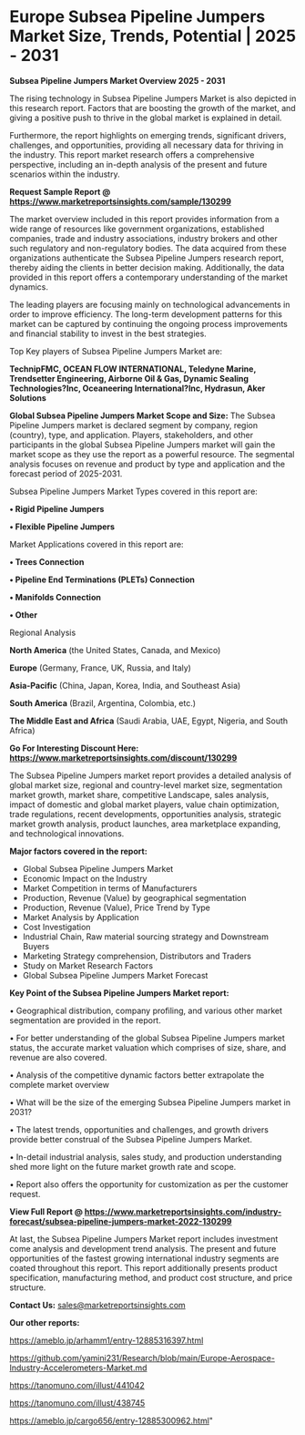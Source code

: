 # Europe Subsea Pipeline Jumpers Market Size, Trends, Potential | 2025 - 2031

<Strong> Subsea Pipeline Jumpers Market Overview 2025 - 2031</strong>

The rising technology in Subsea Pipeline Jumpers Market is also depicted in this research report. Factors that are boosting the growth of the market, and giving a positive push to thrive in the global market is explained in detail.

Furthermore, the report highlights on emerging trends, significant drivers, challenges, and opportunities, providing all necessary data for thriving in the industry. This report market research offers a comprehensive perspective, including an in-depth analysis of the present and future scenarios within the industry.

<strong>Request Sample Report @ <a href=https://www.marketreportsinsights.com/sample/130299>https://www.marketreportsinsights.com/sample/130299</a></strong>

The market overview included in this report provides information from a wide range of resources like government organizations, established companies, trade and industry associations, industry brokers and other such regulatory and non-regulatory bodies. The data acquired from these organizations authenticate the Subsea Pipeline Jumpers research report, thereby aiding the clients in better decision making. Additionally, the data provided in this report offers a contemporary understanding of the market dynamics.

The leading players are focusing mainly on technological advancements in order to improve efficiency. The long-term development patterns for this market can be captured by continuing the ongoing process improvements and financial stability to invest in the best strategies.

Top Key players of Subsea Pipeline Jumpers Market are:

<strong>TechnipFMC, OCEAN FLOW INTERNATIONAL, Teledyne Marine, Trendsetter Engineering, Airborne Oil & Gas, Dynamic Sealing Technologies?Inc, Oceaneering International?Inc, Hydrasun, Aker Solutions</strong>

<strong><b>Global Subsea Pipeline Jumpers Market Scope and Size:</b></strong>
The Subsea Pipeline Jumpers market is declared segment by company, region (country), type, and application. Players, stakeholders, and other participants in the global Subsea Pipeline Jumpers market will gain the market scope as they use the report as a powerful resource. The segmental analysis focuses on revenue and product by type and application and the forecast period of 2025-2031.

Subsea Pipeline Jumpers Market Types covered in this report are:

<strong>• Rigid Pipeline Jumpers

• Flexible Pipeline Jumpers</strong>

Market Applications covered in this report are:

<strong>• Trees Connection

• Pipeline End Terminations (PLETs) Connection

• Manifolds Connection

• Other</strong> 

Regional Analysis

<strong>North America</strong> (the United States, Canada, and Mexico)

<strong>Europe</strong> (Germany, France, UK, Russia, and Italy)

<strong>Asia-Pacific</strong> (China, Japan, Korea, India, and Southeast Asia)

<strong>South America</strong> (Brazil, Argentina, Colombia, etc.)

<strong>The Middle East and Africa</strong> (Saudi Arabia, UAE, Egypt, Nigeria, and South Africa)

<strong>Go For Interesting Discount Here: <a href=https://www.marketreportsinsights.com/discount/130299>https://www.marketreportsinsights.com/discount/130299</a></strong>

The Subsea Pipeline Jumpers market report provides a detailed analysis of global market size, regional and country-level market size, segmentation market growth, market share, competitive Landscape, sales analysis, impact of domestic and global market players, value chain optimization, trade regulations, recent developments, opportunities analysis, strategic market growth analysis, product launches, area marketplace expanding, and technological innovations.

<strong><b>Major factors covered in the report:</b></strong>
<ul>
  <li>Global Subsea Pipeline Jumpers Market </li>
  <li>Economic Impact on the Industry</li>
  <li>Market Competition in terms of Manufacturers</li>
  <li>Production, Revenue (Value) by geographical segmentation</li>
  <li>Production, Revenue (Value), Price Trend by Type</li>
  <li>Market Analysis by Application</li>
  <li>Cost Investigation</li>
  <li>Industrial Chain, Raw material sourcing strategy and Downstream Buyers</li>
  <li>Marketing Strategy comprehension, Distributors and Traders</li>
  <li>Study on Market Research Factors</li>
  <li>Global Subsea Pipeline Jumpers Market Forecast</li>
</ul>

<strong><b>Key Point of the Subsea Pipeline Jumpers Market report:</b></strong>

• Geographical distribution, company profiling, and various other market segmentation are provided in the report.

• For better understanding of the global Subsea Pipeline Jumpers market status, the accurate market valuation which comprises of size, share, and revenue are also covered.

• Analysis of the competitive dynamic factors better extrapolate the complete market overview

• What will be the size of the emerging Subsea Pipeline Jumpers market in 2031?

• The latest trends, opportunities and challenges, and growth drivers provide better construal of the Subsea Pipeline Jumpers Market.

• In-detail industrial analysis, sales study, and production understanding shed more light on the future market growth rate and scope.

• Report also offers the opportunity for customization as per the customer request.

<strong><b>View Full Report @ <a href=https://www.marketreportsinsights.com/industry-forecast/subsea-pipeline-jumpers-market-2022-130299>https://www.marketreportsinsights.com/industry-forecast/subsea-pipeline-jumpers-market-2022-130299</a></b></strong>


At last, the Subsea Pipeline Jumpers Market report includes investment come analysis and development trend analysis. The present and future opportunities of the fastest growing international industry segments are coated throughout this report. This report additionally presents product specification, manufacturing method, and product cost structure, and price structure.

<strong>Contact Us:</strong>
sales@marketreportsinsights.com

<strong>Our other reports:</strong>

<a href=https://ameblo.jp/arhamm1/entry-12885316397.html>https://ameblo.jp/arhamm1/entry-12885316397.html</a>

<a href=https://github.com/yamini231/Research/blob/main/Europe-Aerospace-Industry-Accelerometers-Market.md>https://github.com/yamini231/Research/blob/main/Europe-Aerospace-Industry-Accelerometers-Market.md</a>

<a href=https://tanomuno.com/illust/441042>https://tanomuno.com/illust/441042</a>

<a href=https://tanomuno.com/illust/438745>https://tanomuno.com/illust/438745</a>

<a href=https://ameblo.jp/cargo656/entry-12885300962.html>https://ameblo.jp/cargo656/entry-12885300962.html</a>"
